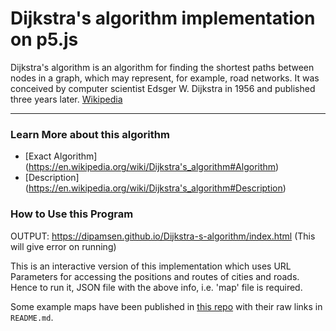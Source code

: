 # Dijkstra's algorithm implementation on p5.js
Dijkstra's algorithm is an algorithm for finding the shortest paths between nodes in a graph, which may represent, for example, road networks. It was conceived by computer scientist Edsger W. Dijkstra in 1956 and published three years later. [Wikipedia](https://en.wikipedia.org/wiki/Dijkstra's_algorithm)
_____

### Learn More about this algorithm
- [Exact Algorithm] (https://en.wikipedia.org/wiki/Dijkstra's_algorithm#Algorithm)
- [Description] (https://en.wikipedia.org/wiki/Dijkstra's_algorithm#Description)

### How to Use this Program

OUTPUT: https://dipamsen.github.io/Dijkstra-s-algorithm/index.html (This will give error on running)

This is an interactive version of this implementation which uses URL Parameters for accessing the positions and routes of cities and roads.
Hence to run it, JSON file with the above info, i.e. 'map' file is required.

Some example maps have been published in [this repo](https://github.com/dipamsen/Maps-for-Pathfinding) with their raw links in `README.md`.

